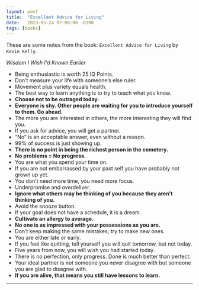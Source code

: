 ```yaml
---
layout: post
title:  "Excellent Advice for Living"
date:   2023-05-24 07:00:00 -0300
tags: [books]
---
```


These are some notes from the book: `Excellent Advice for Living` by `Kevin Kelly`.

*Wisdom I Wish I'd Known Earlier*

- Being enthusiastic is worth 25 IQ Points.
- Don’t measure your life with someone’s else ruler.
- Movement plus variety equals health.
- The best way to learn anything is to try to teach what you know.
- **Choose not to be outraged today.**
- **Everyone is shy. Other people are waiting for you to introduce yourself to them. Go ahead.**
- The more you are interested in others, the more interesting they will find you.
- If you ask for advice, you will get a partner.
- “No” is an acceptable answer, even without a reason.
- 99% of success is just showing up.
- **There is no point in being the richest person in the cemetery.**
- **No problems = No progress.**
- You are what you spend your time on.
- If you are not embarrassed by your past self you have probably not grown up yet.
- You don’t need more time, you need more focus.
- Underpromise and overdeliver.
- **Ignore what others may be thinking of you because they aren’t thinking of you.**
- Avoid the snooze button.
- If your goal does not have a schedule, it is a dream.
- **Cultivate an allergy to average.**
- **No one is as impressed with your possessions as you are.**
- Don’t keep making the same mistakes; try to make new ones.
- You are either late or early.
- If you feel like quitting, tell yourself you will quit tomorrow, but not today.
- Five years from now, you will wish you had started today.
- There is no perfection, only progress. Done is much better than perfect.
- Your ideal partner is not someone you never disagree with but someone you are glad to disagree with.
- **If you are alive, that means you still have lessons to learn.**

---